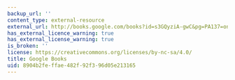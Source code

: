 ```yaml
---
backup_url: ''
content_type: external-resource
external_url: http://books.google.com/books?id=s3GQyziA-gwC&pg=PA137=onepage
has_external_licence_warning: true
has_external_license_warning: true
is_broken: ''
license: https://creativecommons.org/licenses/by-nc-sa/4.0/
title: Google Books
uid: 8904b2fe-ffae-482f-92f3-96d05e213165
---
```

